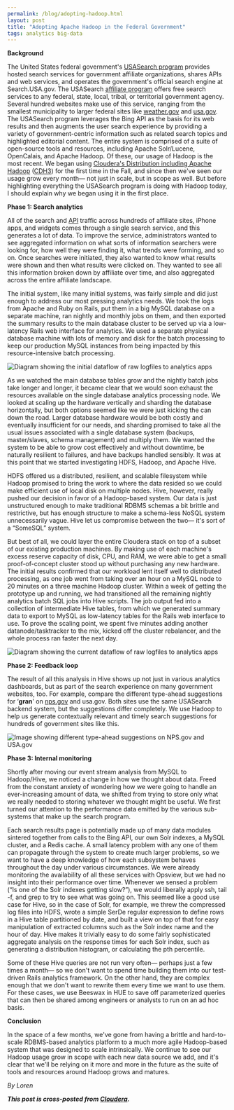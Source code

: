 ```yaml
---
permalink: /blog/adopting-hadoop.html
layout: post
title: "Adopting Apache Hadoop in the Federal Government"
tags: analytics big-data
---
```

<p><strong>Background</strong></p>
<p>The United States federal government's <a href="http://search.usa.gov/program" target="_blank">USASearch program</a> provides hosted search services for government affiliate organizations, shares APIs and web services, and operates the government's official search engine at Search.USA.gov. The USASearch <a href="https://search.usa.gov/affiliates/how_it_works" target="_blank">affiliate program</a> offers free search services to any federal, state, local, tribal, or territorial government agency. Several hundred websites make use of this service, ranging from the smallest municipality to larger federal sites like <a href="http://weather.gov" target="_blank">weather.gov</a> and <a href="http://usa.gov" target="_blank">usa.gov</a>. The USASearch program leverages the Bing API as the basis for its web results and then augments the user search experience by providing a variety of government-centric information such as related search topics and highlighted editorial content. The entire system is comprised of a suite of open-source tools and resources, including Apache Solr/Lucene, OpenCalais, and Apache Hadoop. Of these, our usage of Hadoop is the most recent. We began using <a href="http://www.cloudera.com/hadoop/" target="_blank">Cloudera's Distribution including Apache Hadoop</a> (<a href="http://www.cloudera.com/hadoop" target="_blank">CDH3</a>) for the first time in the Fall, and since then we've seen our usage grow every month— not just in scale, but in scope as well. But before highlighting everything the USASearch program is doing with Hadoop today, I should explain why we began using it in the first place.</p>
<p><strong>Phase 1: Search analytics</strong></p>
<p>All of the search and <a href="http://search.usa.gov/api" target="_blank">API</a> traffic across hundreds of affiliate sites, iPhone apps, and widgets comes through a single search service, and this generates a lot of data. To improve the service, administrators wanted to see aggregated information on what sorts of information searchers were looking for, how well they were finding it, what trends were forming, and so on. Once searches were initiated, they also wanted to know what results were shown and then what results were clicked on. They wanted to see all this information broken down by affiliate over time, and also aggregated across the entire affiliate landscape.</p>
<p>The initial system, like many initial systems, was fairly simple and did just enough to address our most pressing analytics needs. We took the logs from Apache and Ruby on Rails, put them in a big MySQL database on a separate machine, ran nightly and monthly jobs on them, and then exported the summary results to the main database cluster to be served up via a low-latency Rails web interface for analytics. We used a separate physical database machine with lots of memory and disk for the batch processing to keep our production MySQL instances from being impacted by this resource-intensive batch processing.</p>
<p><img alt="Diagram showing the initial dataflow of raw logfiles to analytics apps" src="http://f22818b4dfc10241d8a3-f1564c64756a8cfee25b6b19953b1d23.r31.cf2.rackcdn.com/tumblr_lle73iJ2Ts1qid15q.png"/></p>
<p>As we watched the main database tables grow and the nightly batch jobs take longer and longer, it became clear that we would soon exhaust the resources available on the single database analytics processing node. We looked at scaling up the hardware vertically and sharding the database horizontally, but both options seemed like we were just kicking the can down the road. Larger database hardware would be both costly and eventually insufficient for our needs, and sharding promised to take all the usual issues associated with a single database system (backups, master/slaves, schema management) and multiply them. We wanted the system to be able to grow cost effectively and without downtime, be naturally resilient to failures, and have backups handled sensibly. It was at this point that we started investigating HDFS, Hadoop, and Apache Hive.</p>
<p>HDFS offered us a distributed, resilient, and scalable filesystem while Hadoop promised to bring the work to where the data resided so we could make efficient use of local disk on multiple nodes. Hive, however, really pushed our decision in favor of a Hadoop-based system. Our data is just unstructured enough to make traditional RDBMS schemas a bit brittle and restrictive, but has enough structure to make a schema-less NoSQL system unnecessarily vague. Hive let us compromise between the two— it's sort of a “SomeSQL” system.</p>
<p>But best of all, we could layer the entire Cloudera stack on top of a subset of our existing production machines. By making use of each machine's excess reserve capacity of disk, CPU, and RAM, we were able to get a small proof-of-concept cluster stood up without purchasing any new hardware. The initial results confirmed that our workload lent itself well to distributed processing, as one job went from taking over an hour on a MySQL node to 20 minutes on a three machine Hadoop cluster. Within a week of getting the prototype up and running, we had transitioned all the remaining nightly analytics batch SQL jobs into Hive scripts. The job output fed into a collection of intermediate Hive tables, from which we generated summary data to export to MySQL as low-latency tables for the Rails web interface to use. To prove the scaling point, we spent five minutes adding another datanode/tasktracker to the mix, kicked off the cluster rebalancer, and the whole process ran faster the next day.</p>
<p><img alt="Diagram showing the current dataflow of raw logfiles to analytics apps" src="http://f22818b4dfc10241d8a3-f1564c64756a8cfee25b6b19953b1d23.r31.cf2.rackcdn.com/tumblr_lle73rea1K1qid15q.png"/></p>
<p><strong>Phase 2: Feedback loop</strong></p>
<p>The result of all this analysis in Hive shows up not just in various analytics dashboards, but as part of the search experience on many government websites, too. For example, compare the different type-ahead suggestions for ‘<strong>gran</strong>' on <a href="http://nps.gov/">nps.gov</a> and <a>usa.gov</a>. Both sites use the same USASearch backend system, but the suggestions differ completely. We use Hadoop to help us generate contextually relevant and timely search suggestions for hundreds of government sites like this.</p>
<p><img alt="Image showing different type-ahead suggestions on NPS.gov and USA.gov" src="http://f22818b4dfc10241d8a3-f1564c64756a8cfee25b6b19953b1d23.r31.cf2.rackcdn.com/tumblr_lle73ymed31qid15q.png"/></p>
<p><strong>Phase 3: Internal monitoring</strong></p>
<p>Shortly after moving our event stream analysis from MySQL to Hadoop/Hive, we noticed a change in how we thought about data. Freed from the constant anxiety of wondering how we were going to handle an ever-increasing amount of data, we shifted from trying to store only what we really needed to storing whatever we thought might be useful. We first turned our attention to the performance data emitted by the various sub-systems that make up the search program.</p>
<p>Each search results page is potentially made up of many data modules sintered together from calls to the Bing API, our own Solr indexes, a MySQL cluster, and a Redis cache. A small latency problem with any one of them can propagate through the system to create much larger problems, so we want to have a deep knowledge of how each subsystem behaves throughout the day under various circumstances. We were already monitoring the availability of all these services with Opsview, but we had no insight into their performance over time. Whenever we sensed a problem (“Is one of the Solr indexes getting slow?”), we would liberally apply ssh, tail -f, and grep to try to see what was going on. This seemed like a good use case for Hive, so in the case of Solr, for example, we threw the compressed log files into HDFS, wrote a simple SerDe regular expression to define rows in a Hive table partitioned by date, and built a view on top of that for easy manipulation of extracted columns such as the Solr index name and the hour of day. Hive makes it trivially easy to do some fairly sophisticated aggregate analysis on the response times for each Solr index, such as generating a distribution histogram, or calculating the pth percentile.</p>
<p>Some of these Hive queries are not run very often— perhaps just a few times a month— so we don't want to spend time building them into our test-driven Rails analytics framework. On the other hand, they are complex enough that we don't want to rewrite them every time we want to use them. For these cases, we use Beeswax in HUE to save off parameterized queries that can then be shared among engineers or analysts to run on an ad hoc basis.</p>
<p><strong>Conclusion</strong></p>
<p>In the space of a few months, we've gone from having a brittle and hard-to-scale RDBMS-based analytics platform to a much more agile Hadoop-based system that was designed to scale intrinsically. We continue to see our Hadoop usage grow in scope with each new data source we add, and it's clear that we'll be relying on it more and more in the future as the suite of tools and resources around Hadoop grows and matures.</p>
<p><em>By Loren</em></p>
<p><em><strong>This post is cross-posted from <a href="http://www.cloudera.com/blog/2011/04/adopting-apache-hadoop-in-the-federal-government/" title="Cloudera">Cloudera</a>.</strong></em></p>
